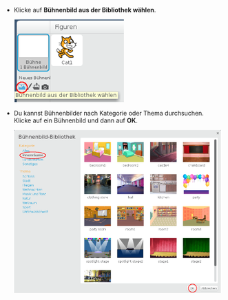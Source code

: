 + Klicke auf **Bühnenbild aus der Bibliothek wählen**.
    
    ![screenshot](images/stage-choose.png)

+ Du kannst Bühnenbilder nach Kategorie oder Thema durchsuchen. Klicke auf ein Bühnenbild und dann auf **OK**.
    
    ![screenshot](images/backdrop.png)